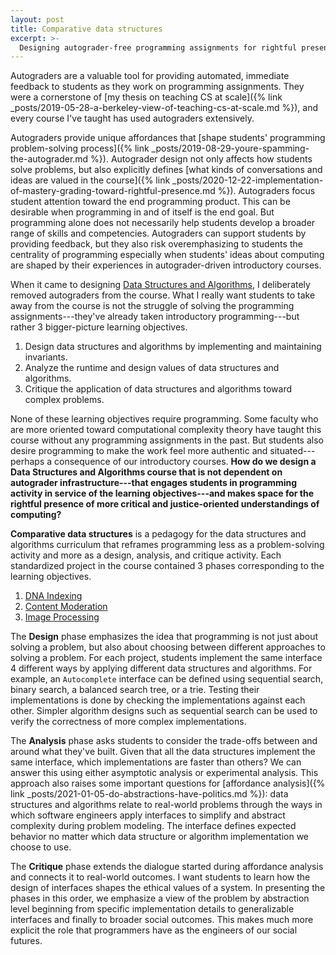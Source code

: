 ```yaml
---
layout: post
title: Comparative data structures
excerpt: >-
  Designing autograder-free programming assignments for rightful presence.
---
```


Autograders are a valuable tool for providing automated, immediate feedback to students as they work on programming assignments. They were a cornerstone of [my thesis on teaching CS at scale]({% link _posts/2019-05-28-a-berkeley-view-of-teaching-cs-at-scale.md %}), and every course I've taught has used autograders extensively.

Autograders provide unique affordances that [shape students' programming problem-solving process]({% link _posts/2019-08-29-youre-spamming-the-autograder.md %}). Autograder design not only affects how students solve problems, but also explicitly defines [what kinds of conversations and ideas are valued in the course]({% link _posts/2020-12-22-implementation-of-mastery-grading-toward-rightful-presence.md %}). Autograders focus student attention toward the end programming product. This can be desirable when programming in and of itself is the end goal. But programming alone does not necessarily help students develop a broader range of skills and competencies. Autograders can support students by providing feedback, but they also risk overemphasizing to students the centrality of programming especially when students' ideas about computing are shaped by their experiences in autograder-driven introductory courses.

When it came to designing [Data Structures and Algorithms](https://courses.cs.washington.edu/courses/cse373/21wi/), I deliberately removed autograders from the course. What I really want students to take away from the course is not the struggle of solving the programming assignments---they've already taken introductory programming---but rather 3 bigger-picture learning objectives.

1. Design data structures and algorithms by implementing and maintaining invariants.
1. Analyze the runtime and design values of data structures and algorithms.
1. Critique the application of data structures and algorithms toward complex problems.

None of these learning objectives require programming. Some faculty who are more oriented toward computational complexity theory have taught this course without any programming assignments in the past. But students also desire programming to make the work feel more authentic and situated---perhaps a consequence of our introductory courses. **How do we design a Data Structures and Algorithms course that is not dependent on autograder infrastructure---that engages students in programming activity in service of the learning objectives---and makes space for the rightful presence of more critical and justice-oriented understandings of computing?**

**Comparative data structures** is a pedagogy for the data structures and algorithms curriculum that reframes programming less as a problem-solving activity and more as a design, analysis, and critique activity. Each standardized project in the course contained 3 phases corresponding to the learning objectives.

1. [DNA Indexing](https://courses.cs.washington.edu/courses/cse373/21wi/dna-indexing/)
1. [Content Moderation](https://courses.cs.washington.edu/courses/cse373/21wi/content-moderation/)
1. [Image Processing](https://courses.cs.washington.edu/courses/cse373/21wi/image-processing/)

The **Design** phase emphasizes the idea that programming is not just about solving a problem, but also about choosing between different approaches to solving a problem. For each project, students implement the same interface 4 different ways by applying different data structures and algorithms. For example, an `Autocomplete` interface can be defined using sequential search, binary search, a balanced search tree, or a trie. Testing their implementations is done by checking the implementations against each other. Simpler algorithm designs such as sequential search can be used to verify the correctness of more complex implementations.

The **Analysis** phase asks students to consider the trade-offs between and around what they've built. Given that all the data structures implement the same interface, which implementations are faster than others? We can answer this using either asymptotic analysis or experimental analysis. This approach also raises some important questions for [affordance analysis]({% link _posts/2021-01-05-do-abstractions-have-politics.md %}): data structures and algorithms relate to real-world problems through the ways in which software engineers apply interfaces to simplify and abstract complexity during problem modeling. The interface defines expected behavior no matter which data structure or algorithm implementation we choose to use.

The **Critique** phase extends the dialogue started during affordance analysis and connects it to real-world outcomes. I want students to learn how the design of interfaces shapes the ethical values of a system. In presenting the phases in this order, we emphasize a view of the problem by abstraction level beginning from specific implementation details to generalizable interfaces and finally to broader social outcomes. This makes much more explicit the role that programmers have as the engineers of our social futures.
